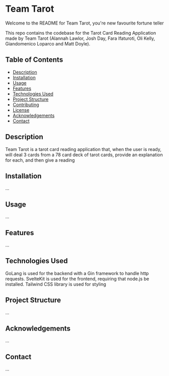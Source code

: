 <h1>Team Tarot</h1>

Welcome to the README for Team Tarot, you're new favourite fortune teller

This repo contains the codebase for the Tarot Card Reading 
Application made by Team Tarot (Alannah Lawlor, Josh Day, Fara Ifaturoti, Oli Kelly,
Giandomenico Loparco and Matt Doyle).

## Table of Contents

- [Description](#description)
- [Installation](#installation)
- [Usage](#usage)
- [Features](#features)
- [Technologies Used](#technologies-used)
- [Project Structure](#project-structure)
- [Contributing](#contributing)
- [License](#license)
- [Acknowledgements](#acknowledgements)
- [Contact](#contact)

## Description
Team Tarot is a tarot card reading application that, when the user is ready, will deal 3 cards from a 78 card deck of tarot cards, provide an explanation for each, and then give a reading

## Installation

...

## Usage

...

## Features

...

## Technologies Used

GoLang is used for the backend with a Gin framework to handle http requests.
SvelteKit is used for the frontend, requiring that node.js be installed.
Tailwind CSS library is used for styling

## Project Structure

...


## Acknowledgements

...

## Contact

...
